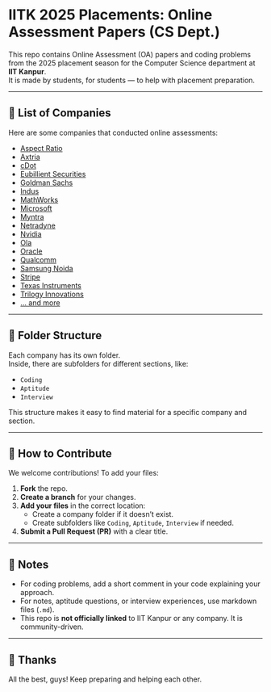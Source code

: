 # IITK 2025 Placements: Online Assessment Papers (CS Dept.)

This repo contains Online Assessment (OA) papers and coding problems from the 2025 placement season for the Computer Science department at **IIT Kanpur**.  
It is made by students, for students — to help with placement preparation.

---

## 📌 List of Companies
Here are some companies that conducted online assessments:

- [Aspect Ratio](#aspect-ratio)
- [Axtria](#axtria)
- [cDot](#cdot)
- [Eubillient Securities](#eubillient-securities)
- [Goldman Sachs](#goldman-sachs)
- [Indus](#indus)
- [MathWorks](#mathworks)
- [Microsoft](#microsoft)
- [Myntra](#myntra)
- [Netradyne](#netradyne)
- [Nvidia](#nvidia)
- [Ola](#ola)
- [Oracle](#oracle)
- [Qualcomm](#qualcomm)
- [Samsung Noida](#samsung-noida)
- [Stripe](#stripe)
- [Texas Instruments](#texas-instruments)
- [Trilogy Innovations](#trilogy-innovations)
- [... and more](#additional-companies)

---

## 📂 Folder Structure
Each company has its own folder.  
Inside, there are subfolders for different sections, like:

- `Coding`  
- `Aptitude`  
- `Interview`  

This structure makes it easy to find material for a specific company and section.

---

## 🤝 How to Contribute
We welcome contributions! To add your files:

1. **Fork** the repo.  
2. **Create a branch** for your changes.  
3. **Add your files** in the correct location:  
   - Create a company folder if it doesn’t exist.  
   - Create subfolders like `Coding`, `Aptitude`, `Interview` if needed.  
4. **Submit a Pull Request (PR)** with a clear title.

---

## 📖 Notes
- For coding problems, add a short comment in your code explaining your approach.  
- For notes, aptitude questions, or interview experiences, use markdown files (`.md`).  
- This repo is **not officially linked** to IIT Kanpur or any company. It is community-driven.

---

## 🙌 Thanks
All the best, guys! Keep preparing and helping each other.  
